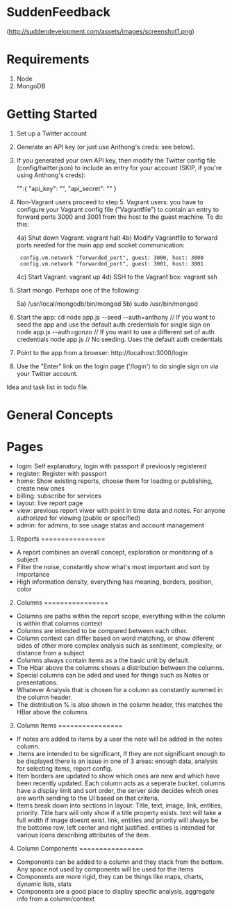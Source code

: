 SuddenFeedback
==============

(http://suddendevelopment.com/assets/images/screenshot1.png)

Requirements
============
1. Node
2. MongoDB

Getting Started
===============
1) Set up a Twitter account

2) Generate an API key (or just use Anthong's creds: see below).

3) If you generated your own API key, then modify the Twitter config file
    (config/twitter.json) to include an entry for your account (SKIP, if you're
    using Anthong's creds):

    "<your twitter handle>":{
        "api_key": "<twitter api key>",
        "api_secret": "<twitter api secret>"
    }

4) Non-Vagrant users proceed to step 5. Vagrant users: you have to configure your
    Vagrant config file ("Vagrantfile") to contain an entry to forward ports 3000
        and 3001 from the host to the guest machine. To do this:

    4a) Shut down Vagrant: vagrant halt
    4b) Modify Vagrantfile to forward ports needed for the main app and socket
        communication:

        config.vm.network "forwarded_port", guest: 3000, host: 3000
        config.vm.network "forwarded_port", guest: 3001, host: 3001

    4c) Start Vagrant: vagrant up
    4d) SSH to the Vagrant box: vagrant ssh

5) Start mongo. Perhaps one of the following:

    5a) /usr/local/mongodb/bin/mongod
    5b) sudo /usr/bin/mongod

6) Start the app:
    cd <project directory>
    node app.js --seed --auth=anthony // If you want to seed the app and use the default auth credentials for single sign on
    node app.js --auth=gonzo // If you want to use a different set of auth credentials
    node app.js // No seeding. Uses the default auth credentials

7) Point to the app from a browser: http://localhost:3000/login

8) Use the "Enter" link on the login page ('/login') to do single sign on via your Twitter account.

Idea and task list in todo file.

General Concepts
================

Pages
================
- login: Self explanatory, login with passport if previously registered
- register: Register with passport
- home: Show existing reports, choose them for loading or publishing, create new ones
- billing: subscribe for services
- layout: live report page
- view: previous report viwer with point in time data and notes. For anyone authorized for viewing (public or specified)
- admin: for admins, to see usage statas and account management

1. Reports
================
- A report combines an overall concept, exploration or monitoring of a subject
- Filter the noise, constantly show what's most important and sort by importance
- High information density, everything has meaning, borders, position, color

2. Columns
================
- Columns are paths within the report scope, everything within the column is within that columns context
- Columns are intended to be compared between each other.
- Column context can differ based on word matching, or show diferent sides of other more complex analysis such as sentiment, complexity, or distance from a subject
- Columns always contain items as a the basic unit by default.
- The Hbar above the columns shows a distribution between the columns.
- Special columns can be aded and used for things such as Notes or presentations.
- Whatever Analysis that is chosen for a column as constantly summed in the column header.
- The distribution % is also shown in the column header, this matches the HBar above the columns.

3. Column Items
================
- If notes are added to items by a user the note will be added in the notes column.
- .Items are intended to be significant, If they are not significant enough to be displayed there is an issue in one of 3 areas: enough data, analysis for selecting items, report config.
- Item borders are updated to show which ones are new and which have been recently updated. Each column acts as a seperate bucket.
columns have a display limit and sort order, the server side decides which ones are worth sending to the UI based on that criteria.
- Items break down into sections in layout: Title, text, image, link, entities, priority. Title bars will only show if a title property exists. text will take a full width if image doesnt exist. link, entities and priority will always be the bottome row, left center and right justified. entities is intended for various icons describing attributes of the item.

4. Column Components
================
- Components can be added to a column and they stack from the bottom. Any space not used by components will be used for the items
- Components are more rigid, they can be things like maps, charts, dynamic lists, stats
- Components are a good place to display specific analysis, aggregate info from a column/context
